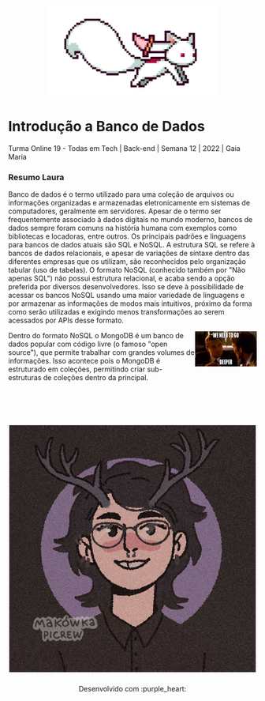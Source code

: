 <h1 align="center">
  <img src="assets/kyubey (1).gif" alt="gif Kyubei" width="350">
</h1>

# Introdução a Banco de Dados

Turma Online 19 - Todas em Tech  | Back-end | Semana 12 | 2022 | Gaia Maria

### Resumo Laura

Banco de dados é o termo utilizado para uma coleção de arquivos ou informações organizadas e armazenadas eletronicamente em sistemas de computadores, geralmente em servidores. Apesar de o termo ser frequentemente associado à dados digitais no mundo moderno, bancos de dados sempre foram comuns na história humana com exemplos como bibliotecas e locadoras, entre outros. 
Os principais padrões e linguagens para bancos de dados atuais são SQL e NoSQL. A estrutura SQL se refere à bancos de dados relacionais, e apesar de variações de síntaxe dentro das diferentes empresas que os utilizam, são reconhecidos pelo organização tabular (uso de tabelas). O formato NoSQL (conhecido também por "Não apenas SQL") não possui estrutura relacional, e acaba sendo a opção preferida por diversos desenvolvedores. Isso se deve à possibilidade de acessar os bancos NoSQL usando uma maior variedade de linguagens e por armazenar as informações de modos mais intuitivos, próximo da forma como serão utilizadas e exigindo menos transformações ao serem acessados por APIs desse formato.

  <img align= "right" src="assets/Inception.jpg" width="125">

Dentro do formato NoSQL o MongoDB é um banco de dados popular com código livre (o famoso "open source"), que permite trabalhar com grandes volumes de informações. Isso acontece pois o MongoDB é estruturado em coleções, permitindo criar sub-estruturas de coleções dentro da principal.

<br>
<br>


<h1 align="center">
  <img src="assets/picrew Laura.png" alt="Picrew ilustrativo da aluna Laura" width="500">
</h1>

<p align="center">
Desenvolvido com :purple_heart:  
</p>